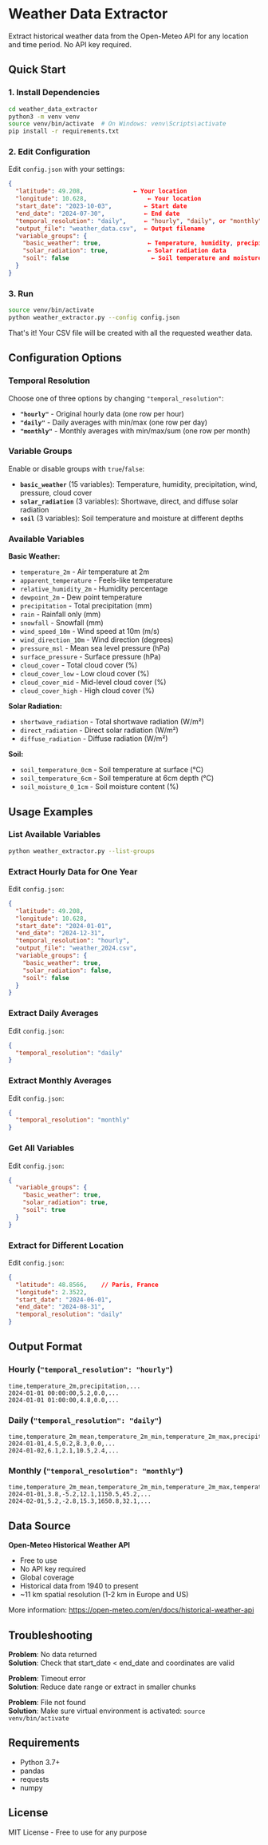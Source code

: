 # Weather Data Extractor

Extract historical weather data from the Open-Meteo API for any location and time period. No API key required.

## Quick Start

### 1. Install Dependencies

```bash
cd weather_data_extractor
python3 -m venv venv
source venv/bin/activate  # On Windows: venv\Scripts\activate
pip install -r requirements.txt
```

### 2. Edit Configuration

Edit `config.json` with your settings:

```json
{
  "latitude": 49.208,              ← Your location
  "longitude": 10.628,                 ← Your location
  "start_date": "2023-10-03",         ← Start date
  "end_date": "2024-07-30",           ← End date
  "temporal_resolution": "daily",     ← "hourly", "daily", or "monthly"
  "output_file": "weather_data.csv",  ← Output filename
  "variable_groups": {
    "basic_weather": true,             ← Temperature, humidity, precipitation, etc.
    "solar_radiation": true,           ← Solar radiation data
    "soil": false                       ← Soil temperature and moisture
  }
}
```

### 3. Run

```bash
source venv/bin/activate
python weather_extractor.py --config config.json
```

That's it! Your CSV file will be created with all the requested weather data.

## Configuration Options

### Temporal Resolution

Choose one of three options by changing `"temporal_resolution"`:

- **`"hourly"`** - Original hourly data (one row per hour)
- **`"daily"`** - Daily averages with min/max (one row per day)
- **`"monthly"`** - Monthly averages with min/max/sum (one row per month)

### Variable Groups

Enable or disable groups with `true`/`false`:

- **`basic_weather`** (15 variables): Temperature, humidity, precipitation, wind, pressure, cloud cover
- **`solar_radiation`** (3 variables): Shortwave, direct, and diffuse solar radiation
- **`soil`** (3 variables): Soil temperature and moisture at different depths

### Available Variables

**Basic Weather:**
- `temperature_2m` - Air temperature at 2m
- `apparent_temperature` - Feels-like temperature
- `relative_humidity_2m` - Humidity percentage
- `dewpoint_2m` - Dew point temperature
- `precipitation` - Total precipitation (mm)
- `rain` - Rainfall only (mm)
- `snowfall` - Snowfall (mm)
- `wind_speed_10m` - Wind speed at 10m (m/s)
- `wind_direction_10m` - Wind direction (degrees)
- `pressure_msl` - Mean sea level pressure (hPa)
- `surface_pressure` - Surface pressure (hPa)
- `cloud_cover` - Total cloud cover (%)
- `cloud_cover_low` - Low cloud cover (%)
- `cloud_cover_mid` - Mid-level cloud cover (%)
- `cloud_cover_high` - High cloud cover (%)

**Solar Radiation:**
- `shortwave_radiation` - Total shortwave radiation (W/m²)
- `direct_radiation` - Direct solar radiation (W/m²)
- `diffuse_radiation` - Diffuse radiation (W/m²)

**Soil:**
- `soil_temperature_0cm` - Soil temperature at surface (°C)
- `soil_temperature_6cm` - Soil temperature at 6cm depth (°C)
- `soil_moisture_0_1cm` - Soil moisture content (%)

## Usage Examples

### List Available Variables

```bash
python weather_extractor.py --list-groups
```

### Extract Hourly Data for One Year

Edit `config.json`:
```json
{
  "latitude": 49.208,
  "longitude": 10.628,
  "start_date": "2024-01-01",
  "end_date": "2024-12-31",
  "temporal_resolution": "hourly",
  "output_file": "weather_2024.csv",
  "variable_groups": {
    "basic_weather": true,
    "solar_radiation": false,
    "soil": false
  }
}
```

### Extract Daily Averages

Edit `config.json`:
```json
{
  "temporal_resolution": "daily"
}
```

### Extract Monthly Averages

Edit `config.json`:
```json
{
  "temporal_resolution": "monthly"
}
```

### Get All Variables

Edit `config.json`:
```json
{
  "variable_groups": {
    "basic_weather": true,
    "solar_radiation": true,
    "soil": true
  }
}
```

### Extract for Different Location

Edit `config.json`:
```json
{
  "latitude": 48.8566,    // Paris, France
  "longitude": 2.3522,
  "start_date": "2024-06-01",
  "end_date": "2024-08-31",
  "temporal_resolution": "daily"
}
```

## Output Format

### Hourly (`"temporal_resolution": "hourly"`)
```
time,temperature_2m,precipitation,...
2024-01-01 00:00:00,5.2,0.0,...
2024-01-01 01:00:00,4.8,0.0,...
```

### Daily (`"temporal_resolution": "daily"`)
```
time,temperature_2m_mean,temperature_2m_min,temperature_2m_max,precipitation_mean,...
2024-01-01,4.5,0.2,8.3,0.0,...
2024-01-02,6.1,2.1,10.5,2.4,...
```

### Monthly (`"temporal_resolution": "monthly"`)
```
time,temperature_2m_mean,temperature_2m_min,temperature_2m_max,temperature_2m_sum,precipitation_sum,...
2024-01-01,3.8,-5.2,12.1,1150.5,45.2,...
2024-02-01,5.2,-2.8,15.3,1650.8,32.1,...
```

## Data Source

**Open-Meteo Historical Weather API**
- Free to use
- No API key required
- Global coverage
- Historical data from 1940 to present
- ~11 km spatial resolution (1-2 km in Europe and US)

More information: https://open-meteo.com/en/docs/historical-weather-api

## Troubleshooting

**Problem**: No data returned  
**Solution**: Check that start_date < end_date and coordinates are valid

**Problem**: Timeout error  
**Solution**: Reduce date range or extract in smaller chunks

**Problem**: File not found  
**Solution**: Make sure virtual environment is activated: `source venv/bin/activate`

## Requirements

- Python 3.7+
- pandas
- requests
- numpy

## License

MIT License - Free to use for any purpose
